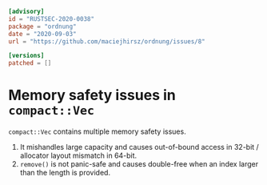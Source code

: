 ```toml
[advisory]
id = "RUSTSEC-2020-0038"
package = "ordnung"
date = "2020-09-03"
url = "https://github.com/maciejhirsz/ordnung/issues/8"

[versions]
patched = []
```

# Memory safety issues in `compact::Vec`

`compact::Vec` contains multiple memory safety issues.

1. It mishandles large capacity and causes out-of-bound access in 32-bit / allocator layout mismatch in 64-bit.
2. `remove()` is not panic-safe and causes double-free when an index larger than the length is provided.
